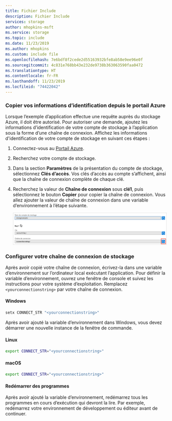 ```yaml
---
title: Fichier Include
description: Fichier Include
services: storage
author: mhopkins-msft
ms.service: storage
ms.topic: include
ms.date: 11/23/2019
ms.author: mhopkins
ms.custom: include file
ms.openlocfilehash: 7e6bdf8f2cede2d55163932bfe8ab58e9ee96e0f
ms.sourcegitcommit: 4c831e768bb43e232de9738b363063590faa0472
ms.translationtype: HT
ms.contentlocale: fr-FR
ms.lasthandoff: 11/23/2019
ms.locfileid: "74422042"
---
```

### <a name="copy-your-credentials-from-the-azure-portal"></a>Copier vos informations d’identification depuis le portail Azure

Lorsque l’exemple d’application effectue une requête auprès du stockage Azure, il doit être autorisé. Pour autoriser une demande, ajoutez les informations d’identification de votre compte de stockage à l’application sous la forme d’une chaîne de connexion. Affichez les informations d'identification de votre compte de stockage en suivant ces étapes :

1. Connectez-vous au [Portail Azure](https://portal.azure.com).
2. Recherchez votre compte de stockage.
3. Dans la section **Paramètres** de la présentation du compte de stockage, sélectionnez **Clés d’accès**. Vos clés d’accès au compte s’affichent, ainsi que la chaîne de connexion complète de chaque clé.
4. Recherchez la valeur de **Chaîne de connexion** sous **clé1**, puis sélectionnez le bouton **Copier** pour copier la chaîne de connexion. Vous allez ajouter la valeur de chaîne de connexion dans une variable d’environnement à l’étape suivante.

    ![Capture d’écran montrant comment copier une chaîne de connexion à partir du portail Azure](./media/storage-copy-connection-string-portal/portal-connection-string.png)

### <a name="configure-your-storage-connection-string"></a>Configurer votre chaîne de connexion de stockage

Après avoir copié votre chaîne de connexion, écrivez-la dans une variable d’environnement sur l’ordinateur local exécutant l’application. Pour définir la variable d’environnement, ouvrez une fenêtre de console et suivez les instructions pour votre système d’exploitation. Remplacez `<yourconnectionstring>` par votre chaîne de connexion.

#### <a name="windows"></a>Windows

```cmd
setx CONNECT_STR "<yourconnectionstring>"
```

Après avoir ajouté la variable d’environnement dans Windows, vous devez démarrer une nouvelle instance de la fenêtre de commande.

#### <a name="linux"></a>Linux

```bash
export CONNECT_STR="<yourconnectionstring>"
```

#### <a name="macos"></a>macOS

```bash
export CONNECT_STR="<yourconnectionstring>"
```

#### <a name="restart-programs"></a>Redémarrer des programmes

Après avoir ajouté la variable d’environnement, redémarrez tous les programmes en cours d’exécution qui devront la lire. Par exemple, redémarrez votre environnement de développement ou éditeur avant de continuer.
